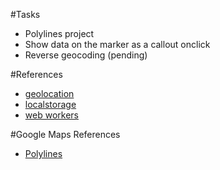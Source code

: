 #Tasks
 - Polylines project
 - Show data on the marker as a callout onclick
 - Reverse geocoding (pending)
 
#References
 - [geolocation](http://dev.w3.org/geo/api/spec-source.html)
 - [localstorage](https://developer.mozilla.org/en-US/docs/Web/API/Web_Storage_API)
 - [web workers](https://developer.mozilla.org/en-US/docs/Web/API/Web_Workers_API/Using_web_workers)

#Google Maps References
 - [Polylines](https://developers.google.com/maps/documentation/javascript/shapes)